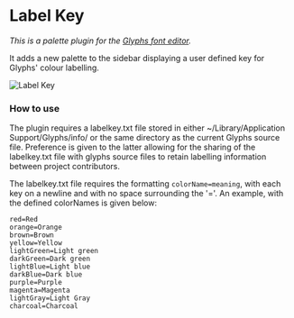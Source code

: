 # Label Key
*This is a palette plugin for the [Glyphs font editor](http://glyphsapp.com/).*
  
It adds a new palette to the sidebar displaying a user defined key for Glyphs' colour labelling. 

![Label Key](https://github.com/RobertPratley/labelKey/blob/master/images/labelKeyExample.png "Label Key")

### How to use

The plugin requires a labelkey.txt file stored in either ~/Library/Application Support/Glyphs/info/ or the same directory as the current Glyphs source file. Preference is given to the latter allowing for the sharing of the labelkey.txt file with glyphs source files to retain labelling information between project contributors. 

The labelkey.txt file requires the formatting `colorName=meaning`, with each key on a newline and with no space surrounding the '='. An example, with the defined colorNames is given below:

```
red=Red
orange=Orange
brown=Brown
yellow=Yellow
lightGreen=Light green
darkGreen=Dark green
lightBlue=Light blue
darkBlue=Dark blue
purple=Purple
magenta=Magenta
lightGray=Light Gray
charcoal=Charcoal
```

